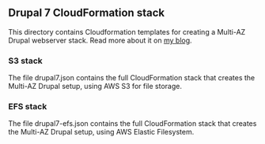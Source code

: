 ## Drupal 7 CloudFormation stack

This directory contains Cloudformation templates for creating a Multi-AZ Drupal webserver stack. Read more about it on [my blog](https://www.karelbemelmans.com/2016/06/running-drupal-7-on-aws---part-2/).

### S3 stack

The file drupal7.json contains the full CloudFormation stack that creates the Multi-AZ Drupal setup, using AWS S3 for file storage.

### EFS stack

The file drupal7-efs.json contains the full CloudFormation stack that creates the Multi-AZ Drupal setup, using AWS Elastic Filesystem.





